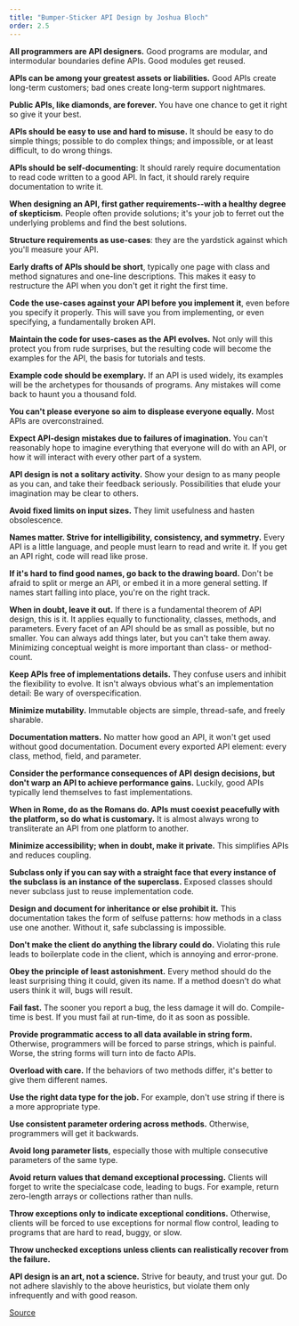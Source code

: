 ```yaml
---
title: "Bumper-Sticker API Design by Joshua Bloch"
order: 2.5
---
```


**All programmers are API designers.** Good programs are modular, and intermodular boundaries define APIs. Good modules get reused.

<!--preview-->

**APIs can be among your greatest assets or liabilities.** Good APIs create long-term customers; bad ones create long-term support nightmares.

**Public APIs, like diamonds, are forever.** You have one chance to get it right so give it your best.

**APIs should be easy to use and hard to misuse.** It should be easy to do simple things; possible to do complex things; and impossible, or at least difficult, to do wrong things.

**APIs should be self-documenting**: It should rarely require documentation to read code written to a good API. In fact, it should rarely require documentation to write it.

**When designing an API, first gather requirements--with a healthy degree of skepticism.** People often provide solutions; it's your job to ferret out the underlying problems and find the best solutions.

**Structure requirements as use-cases**: they are the yardstick against which you'll measure your API.

**Early drafts of APIs should be short**, typically one page with class and method signatures and one-line descriptions. This makes it easy to restructure the API when you don't get it right the first time.

**Code the use-cases against your API before you implement it**, even before you specify it properly. This will save you from implementing, or even specifying, a fundamentally broken API.

**Maintain the code for uses-cases as the API evolves.** Not only will this protect you from rude surprises, but the resulting code will become the examples for the API, the basis for tutorials and tests.

**Example code should be exemplary.** If an API is used widely, its examples will be the archetypes for thousands of programs. Any mistakes will come back to haunt you a thousand fold.

**You can't please everyone so aim to displease everyone equally.** Most APIs are overconstrained.

**Expect API-design mistakes due to failures of imagination.** You can't reasonably hope to imagine everything that everyone will do with an API, or how it will interact with every other part of a system.

**API design is not a solitary activity.** Show your design to as many people as you can, and take their feedback seriously. Possibilities that elude your imagination may be clear to others.

**Avoid fixed limits on input sizes.** They limit usefulness and hasten obsolescence.

**Names matter. Strive for intelligibility, consistency, and symmetry.** Every API is a little language, and people must learn to read and write it. If you get an API right, code will read like prose.

**If it's hard to find good names, go back to the drawing board.** Don't be afraid to split or merge an API, or embed it in a more general setting. If names start falling into place, you're on the right track.

**When in doubt, leave it out.** If there is a fundamental theorem of API design, this is it. It applies equally to functionality, classes, methods, and parameters. Every facet of an API should be as small as possible, but no smaller. You can always add things later, but you can't take them away. Minimizing conceptual weight is more important than class- or method-count.

**Keep APIs free of implementations details.** They confuse users and inhibit the flexibility to evolve. It isn't always obvious what's an implementation detail: Be wary of overspecification.

**Minimize mutability.** Immutable objects are simple, thread-safe, and freely sharable.

**Documentation matters.** No matter how good an API, it won't get used without good documentation. Document every exported API element: every class, method, field, and parameter.

**Consider the performance consequences of API design decisions, but don't warp an API to achieve performance gains.** Luckily, good APIs typically lend themselves to fast implementations.

**When in Rome, do as the Romans do. APIs must coexist peacefully with the platform, so do what is customary.** It is almost always wrong to transliterate an API from one platform to another.

**Minimize accessibility; when in doubt, make it private.** This simplifies APIs and reduces coupling.

**Subclass only if you can say with a straight face that every instance of the subclass is an instance of the superclass.** Exposed classes should never subclass just to reuse implementation code.

**Design and document for inheritance or else prohibit it.** This documentation takes the form of selfuse patterns: how methods in a class use one another. Without it, safe subclassing is impossible.

**Don't make the client do anything the library could do.** Violating this rule leads to boilerplate code in the client, which is annoying and error-prone.

**Obey the principle of least astonishment.** Every method should do the least surprising thing it could, given its name. If a method doesn't do what users think it will, bugs will result.

**Fail fast.** The sooner you report a bug, the less damage it will do. Compile-time is best. If you must fail at run-time, do it as soon as possible.

**Provide programmatic access to all data available in string form.** Otherwise, programmers will be forced to parse strings, which is painful. Worse, the string forms will turn into de facto APIs.

**Overload with care.** If the behaviors of two methods differ, it's better to give them different names.

**Use the right data type for the job.** For example, don't use string if there is a more appropriate type.

**Use consistent parameter ordering across methods.** Otherwise, programmers will get it backwards.

**Avoid long parameter lists**, especially those with multiple consecutive parameters of the same type.

**Avoid return values that demand exceptional processing.** Clients will forget to write the specialcase code, leading to bugs. For example, return zero-length arrays or collections rather than nulls.

**Throw exceptions only to indicate exceptional conditions.** Otherwise, clients will be forced to use exceptions for normal flow control, leading to programs that are hard to read, buggy, or slow.

**Throw unchecked exceptions unless clients can realistically recover from the failure.**

**API design is an art, not a science.** Strive for beauty, and trust your gut. Do not adhere slavishly to the above heuristics, but violate them only infrequently and with good reason.


[Source](https://www.infoq.com/articles/API-Design-Joshua-Bloch/)